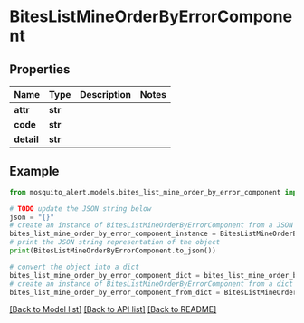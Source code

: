 # BitesListMineOrderByErrorComponent


## Properties

Name | Type | Description | Notes
------------ | ------------- | ------------- | -------------
**attr** | **str** |  | 
**code** | **str** |  | 
**detail** | **str** |  | 

## Example

```python
from mosquito_alert.models.bites_list_mine_order_by_error_component import BitesListMineOrderByErrorComponent

# TODO update the JSON string below
json = "{}"
# create an instance of BitesListMineOrderByErrorComponent from a JSON string
bites_list_mine_order_by_error_component_instance = BitesListMineOrderByErrorComponent.from_json(json)
# print the JSON string representation of the object
print(BitesListMineOrderByErrorComponent.to_json())

# convert the object into a dict
bites_list_mine_order_by_error_component_dict = bites_list_mine_order_by_error_component_instance.to_dict()
# create an instance of BitesListMineOrderByErrorComponent from a dict
bites_list_mine_order_by_error_component_from_dict = BitesListMineOrderByErrorComponent.from_dict(bites_list_mine_order_by_error_component_dict)
```
[[Back to Model list]](../README.md#documentation-for-models) [[Back to API list]](../README.md#documentation-for-api-endpoints) [[Back to README]](../README.md)



